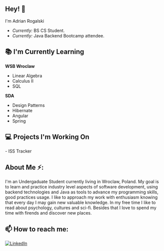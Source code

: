 <!-- <h2 align='center'>Adrian Rogalski @ Laxmena</h2>
<p align='center'><b>Undergraduate Student based in Wroclaw Poland</b></p> -->

<h2>Hey! 👋</h2>

I'm Adrian Rogalski 
- <i>Currently:</i> BS CS Student.
- <i>Currently:</i> Java Backend Bootcamp attendee.

<h2>📚 I'm Currently Learning</h2>

__WSB Wroclaw__
- Linear Algebra
- Calculus II
- SQL

__SDA__
- Design Patterns
- Hibernate
- Angular
- Spring

<h2>💻 Projects I'm Working On</h2>
- ISS Tracker

<h2> About Me ⚡:</h2>

I'm an Undergaduate Student currently living in Wroclaw, Poland. My goal is to learn and practice industry level aspects of software development, using backend technologies and Java as tools to advance my programming skills, good practices usage. I like to approach my work with enthusiasm knowing that every day I may gain new valuable knowledge. In my free time I like to read about psychology, cultures and sci-fi. Besides that I love to spend my time with firends and discover new places.

<h2>📫 How to reach me:</h2>

<a href="https://www.linkedin.com/in/adrianrogalski/">![LinkedIn](https://img.shields.io/badge/LinkedIn-0077B5?style=for-the-badge&logo=linkedin&logoColor=white)</a>

